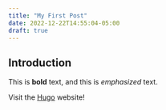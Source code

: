 ```yaml
---
title: "My First Post"
date: 2022-12-22T14:55:04-05:00
draft: true
---
```


## Introduction

This is **bold** text, and this is *emphasized* text.

Visit the [Hugo](https://gohugo.io) website!